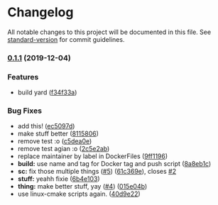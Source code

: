 # Changelog

All notable changes to this project will be documented in this file. See [standard-version](https://github.com/conventional-changelog/standard-version) for commit guidelines.

### [0.1.1](https://github.com/vidavidorra/template/compare/v3.0.0...v0.1.1) (2019-12-04)

### Features

- build yard ([f34f33a](https://github.com/vidavidorra/template/commit/f34f33a8f4b32222259ea1deb25abbb0b4441199))

### Bug Fixes

- add this! ([ec5097d](https://github.com/vidavidorra/template/commit/ec5097d0a0f2dbb4dafc92c7a304a77c2754566e))
- make stuff better ([8115806](https://github.com/vidavidorra/template/commit/8115806c74e98cbf83cb30d62a5911c285391ab3))
- remove test :o ([c5dea0e](https://github.com/vidavidorra/template/commit/c5dea0e43c01ca4fdd28d9a707aef00f3ceebf56))
- remove test agian :o ([2c5e2ab](https://github.com/vidavidorra/template/commit/2c5e2abe326fc7d6aaa96e8a7ce13ed54ca73078))
- replace maintainer by label in DockerFiles ([9ff1196](https://github.com/vidavidorra/template/commit/9ff119667fe2805acb7080bd05bb0f167f156619))
- **build:** use name and tag for Docker tag and push script ([8a8eb1c](https://github.com/vidavidorra/template/commit/8a8eb1c1089ce05d8c76c88cfcbdc93431dc6b7f))
- **sc:** fix those multiple things ([#5](https://github.com/vidavidorra/template/issues/5)) ([61c369e](https://github.com/vidavidorra/template/commit/61c369edc0a28c78b5f43f5dbe64b2bf1207ac6b)), closes [#2](https://github.com/vidavidorra/template/issues/2)
- **stuff:** yeahh fixie ([6b4e103](https://github.com/vidavidorra/template/commit/6b4e1037a8eb8d1296a4d684a7d539b32b3ee69b))
- **thing:** make better stuff, yay ([#4](https://github.com/vidavidorra/template/issues/4)) ([015e04b](https://github.com/vidavidorra/template/commit/015e04bdfea89d58063a6ed30717401c2b3625a4))
- use linux-cmake scripts again. ([40d9e22](https://github.com/vidavidorra/template/commit/40d9e22dc9739f0ce566fac7239c49b7e2cf161b))
